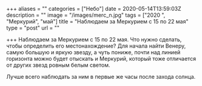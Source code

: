 +++
aliases = ""
categories = ["Небо"]
date = 2020-05-14T13:59:03Z
description = ""
image = "/images/merc_n.jpg"
tags = ["2020 ", "Меркурий", "май"]
title = "Наблюдаем за Меркурием с 15 по 22 мая"
type = "post"
url = ""

+++
Наблюдаем за Меркурием с 15 по 22 мая. Что нужно сделать, чтобы определить его местонахождение? Для начала найти Венеру, самую большую и яркую звезду, а чуть пониже, почти над линией горизонта можно будет отыскать и Меркурий, который тоже отличается от других звезд ровным белым светом.  
  
Лучше всего наблюдать за ним в первые же часы после захода солнца.